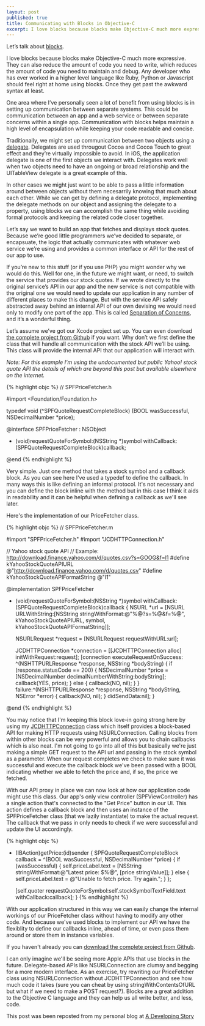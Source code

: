 ```yaml
---
layout: post
published: true
title: Communicating with Blocks in Objective-C
excerpt: I love blocks because blocks make Objective-C much more expressive. They can also reduce the amount of code you need to write, which reduces the amount of code you need to maintain and debug. Any developer who has ever worked in a higher level language like Ruby, Python or Javascript should feel right at home using blocks. Once they get past the awkward syntax at least.
---
```


Let’s talk about [blocks](http://developer.apple.com/library/ios/#featuredarticles/Short_Practical_Guide_Blocks/_index.html).

I love blocks because blocks make Objective-C much more expressive. They can also reduce the amount of code you need to write, which reduces the amount of code you need to maintain and debug. Any developer who has ever worked in a higher level language like Ruby, Python or Javascript should feel right at home using blocks. Once they get past the awkward syntax at least.

One area where I’ve personally seen a lot of benefit from using blocks is in setting up communication between separate systems. This could be communication between an app and a web service or between separate concerns within a single app. Communication with blocks helps maintain a high level of encapsulation while keeping your code readable and concise.

Traditionally, we might set up communication between two objects using a [delegate](http://developer.apple.com/library/ios/#documentation/General/Conceptual/CocoaEncyclopedia/DelegatesandDataSources/DelegatesandDataSources.html). Delegates are used througout Cocoa and Cocoa Touch to great effect and they’re virtually impossible to avoid. In iOS, the application delegate is one of the first objects we interact with. Delegates work well when two objects need to have an ongoing or broad relationship and the UITableView delegate is a great example of this.

In other cases we might just want to be able to pass a little information around between objects without them necesarrily knowing that much about each other. While we can get by defining a delegate protocol, implementing the delegate methods on our object and assigning the delegate to a property, using blocks we can accomplish the same thing while avoiding formal protocols and keeping the related code closer together.

Let’s say we want to build an app that fetches and displays stock quotes. Because we’re good little programmers we’ve decided to separate, or encapsuate, the logic that actually communicates with whatever web service we’re using and provides a common interface or API for the rest of our app to use.

If you’re new to this stuff (or if you use PHP) you might wonder why we would do this. Well for one, in the future we might want, or need, to switch the service that provides our stock quotes. If we wrote directly to the original service’s API in our app and the new service is not compatible with the original one we would need to update our application in any number of different places to make this change. But with the service API safely abstracted away behind an internal API of our own devising we would need only to modify one part of the app. This is called [Separation of Concerns](http://en.wikipedia.org/wiki/Separation_of_concerns), and it’s a wonderful thing.

Let’s assume we’ve got our Xcode project set up. You can even download [the complete project from Github](http://github.com/jdriscoll/ads-sample-stock-price-fetcher) if you want. Why don’t we first define the class that will handle all communication with the stock API we’ll be using. This class will provide the internal API that our application will interact with.

_Note: For this example I’m using the undocumented but public Yahoo! stock quote API the details of which are beyond this post but available elsewhere on the internet._

{% highlight objc %}
//  SPFPriceFetcher.h

#import <Foundation/Foundation.h>

typedef void (^SPFQuoteRequestCompleteBlock) (BOOL wasSuccessful, NSDecimalNumber *price);

@interface SPFPriceFetcher : NSObject

- (void)requestQuoteForSymbol:(NSString *)symbol
                 withCallback:(SPFQuoteRequestCompleteBlock)callback;

@end
{% endhighlight %}

Very simple. Just one method that takes a stock symbol and a callback block. As you can see here I've used a typedef to define the callback. In many ways this is like defining an informal protocol. It's not necessary and you can define the block inline with the method but in this case I think it aids in readability and it can be helpful when defining a callback as we'll see later.

Here's the implementation of our PriceFetcher class.

{% highlight objc %}
//  SPFPriceFetcher.m

#import "SPFPriceFetcher.h"
#import "JCDHTTPConnection.h"

// Yahoo stock quote API
// Example: http://download.finance.yahoo.com/d/quotes.csv?s=GOOG&f=l1
#define kYahooStockQuoteAPIURL @"http://download.finance.yahoo.com/d/quotes.csv"
#define kYahooStockQuoteAPIFormatString @"l1"

@implementation SPFPriceFetcher

- (void)requestQuoteForSymbol:(NSString *)symbol withCallback:(SPFQuoteRequestCompleteBlock)callback
{
    NSURL *url = [NSURL URLWithString:[NSString stringWithFormat:@"%@?s=%@&f=%@",
                                       kYahooStockQuoteAPIURL,
                                       symbol,
                                       kYahooStockQuoteAPIFormatString]];

    NSURLRequest *request = [NSURLRequest requestWithURL:url];

    JCDHTTPConnection *connection = [[JCDHTTPConnection alloc] initWithRequest:request];
    [connection executeRequestOnSuccess:
     ^(NSHTTPURLResponse *response, NSString *bodyString) {
         if (response.statusCode == 200) {
             NSDecimalNumber *price = [NSDecimalNumber decimalNumberWithString:bodyString];
             callback(YES, price);
         } else {
             callback(NO, nil);
         }
     } failure:^(NSHTTPURLResponse *response, NSString *bodyString, NSError *error) {
         callback(NO, nil);
     } didSendData:nil];
}

@end
{% endhighlight %}

You may notice that I'm keeping this block love-in going strong here by using my [JCDHTTPConnection](http://adevelopingstory.com/blog/2011/11/jcdhttpconnection.html) class which itself provides a block-based API for making HTTP requests using NSURLConnection. Calling blocks from within other blocks can be very powerful and allows you to chain callbacks which is also neat. I'm not going to go into all of this but basically we're just making a simple GET request to the API url and passing in the stock symbol as a parameter. When our request completes we check to make sure it was successful and execute the callback block we've been passed with a BOOL indicating whether we able to fetch the price and, if so, the price we fetched.

With our API proxy in place we can now look at how our application code might use this class. Our app's only view controller (SPFViewController) has a single action that's connected to the "Get Price" button in our UI. This action defines a callback block and then uses an instance of the SPFPriceFetcher class (that we lazily instantiate) to make the actual request. The callback that we pass in only needs to check if we were successful and update the UI accordingly.

{% highlight objc %}
- (IBAction)getPrice:(id)sender {
    SPFQuoteRequestCompleteBlock callback = ^(BOOL wasSuccessful, NSDecimalNumber *price) {
        if (wasSuccessful) {
            self.priceLabel.text = [NSString stringWithFormat:@"Latest price: $%@", [price stringValue]];
        } else {
            self.priceLabel.text = @"Unable to fetch price. Try again.";
        }
    };

    [self.quoter requestQuoteForSymbol:self.stockSymbolTextField.text
                          withCallback:callback];
}
{% endhighlight %}

With our application structured in this way we can easily change the internal workings of our PriceFetcher class without having to modify any other code. And because we've used blocks to implement our API we have the flexiblity to define our callbacks inline, ahead of time, or even pass them around or store them in instance variables.

If you haven't already you can [download the complete project from Github](http://github.com/jdriscoll/ads-sample-stock-price-fetcher).

I can only imagine we'll be seeing more Apple APIs that use blocks in the future. Delegate-based APIs like NSURLConnection are clumsy and begging for a more modern interface. As an exercise, try rewriting our PriceFetcher class using NSURLConnection without JCDHTTPConnection and see how much code it takes (sure you can cheat by using stringWithContentsOfURL but what if we need to make a POST request?). Blocks are a great addition to the Objective C language and they can help us all write better, and less, code.

This post was been reposted from my personal blog at [A Developing Story](http://adevelopingstory.com)
